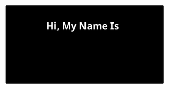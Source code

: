 
<p align="center">
    <a href="https://github.com/Yuvi-raj-P">
        <img title="Hi You" alt="Yuvraj's streak" src="https://raw.githubusercontent.com/YuvRaj-at-Unity/YuvRaj-at-Unity/main/SvgG.svg"/>
    </a>
</p>


